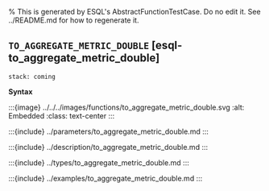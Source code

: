 % This is generated by ESQL's AbstractFunctionTestCase. Do no edit it. See ../README.md for how to regenerate it.

## `TO_AGGREGATE_METRIC_DOUBLE` [esql-to_aggregate_metric_double]
```{applies_to}
stack: coming
```

**Syntax**

:::{image} ../../../images/functions/to_aggregate_metric_double.svg
:alt: Embedded
:class: text-center
:::


:::{include} ../parameters/to_aggregate_metric_double.md
:::

:::{include} ../description/to_aggregate_metric_double.md
:::

:::{include} ../types/to_aggregate_metric_double.md
:::

:::{include} ../examples/to_aggregate_metric_double.md
:::
